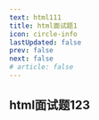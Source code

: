 ```yaml
---
text: html111
title: html面试题1
icon: circle-info
lastUpdated: false
prev: false
next: false
# article: false
---
```


## html面试题123


